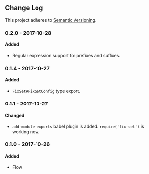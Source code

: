 <!-- Titles: Added, Changed, Deprecated, Removed, Fixed, Security -->

## Change Log

This project adheres to [Semantic Versioning](http://semver.org/).

### 0.2.0 - 2017-10-28

#### Added

* Regular expression support for prefixes and suffixes. 


### 0.1.4 - 2017-10-27

#### Added

* `FixSet#FixSetConfig` type export. 

### 0.1.1 - 2017-10-27

#### Changed

* `add-module-exports` babel plugin is added. `require('fix-set')` is working now.

### 0.1.0 - 2017-10-26

#### Added

* Flow
